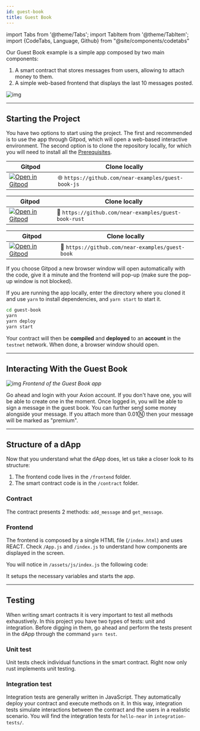 ```yaml
---
id: guest-book
title: Guest Book
---
```

import Tabs from '@theme/Tabs';
import TabItem from '@theme/TabItem';
import {CodeTabs, Language, Github} from "@site/components/codetabs"

Our Guest Book example is a simple app composed by two main components:
  1. A smart contract that stores messages from users, allowing to attach money to them.
  2. A simple web-based frontend that displays the last 10 messages posted.

![img](/docs/assets/examples/guest-book.png)

---

## Starting the Project

You have two options to start using the project. The first and recommended is to use the app through Gitpod, which will open a web-based interactive environment. The second option is to clone the repository locally, for which you will need to install all the [Prerequisites](../../2.develop/prerequisites.md).

<Tabs className="language-tabs" groupId="code-tabs">
  <TabItem value="🌐 JavaScript" >

  | Gitpod                                                                                                                                                          | Clone locally                                   |
  | --------------------------------------------------------------------------------------------------------------------------------------------------------------- | ----------------------------------------------- |
  | <a href="https://gitpod.io/#https://github.com/near-examples/guest-book-js.git"><img src="https://gitpod.io/button/open-in-gitpod.svg" alt="Open in Gitpod" /></a> | 🌐 `https://github.com/near-examples/guest-book-js` |

  </TabItem>
  <TabItem value="🦀 Rust">

  | Gitpod              | Clone locally         |
  | ------------------- | --------------------- |
  | <a href="https://gitpod.io/#https://github.com/near-examples/guest-book-rust.git"><img src="https://gitpod.io/button/open-in-gitpod.svg" alt="Open in Gitpod" /></a>  | 🦀 `https://github.com/near-examples/guest-book-rust` |

  </TabItem>
  <TabItem value="🚀 AssemblyScript" >

  | Gitpod                                                                                                                                                          | Clone locally                                   |
  | --------------------------------------------------------------------------------------------------------------------------------------------------------------- | ----------------------------------------------- |
  | <a href="https://gitpod.io/#https://github.com/near-examples/guest-book.git"><img src="https://gitpod.io/button/open-in-gitpod.svg" alt="Open in Gitpod" /></a> | 🚀 `https://github.com/near-examples/guest-book` |

  </TabItem>
</Tabs>


If you choose Gitpod a new browser window will open automatically with the code, give it a minute and the frontend will pop-up (make sure the pop-up window is not blocked).

If you are running the app locally, enter the directory where you cloned it and use `yarn` to install dependencies, and `yarn start` to start it.

```bash
cd guest-book
yarn
yarn deploy
yarn start
```
Your contract will then be **compiled** and **deployed** to an **account** in the `testnet` network. When done, a browser window should open.

---

## Interacting With the Guest Book

![img](/docs/assets/examples/guest-book.png)
*Frontend of the Guest Book app*

Go ahead and login with your Axion account. If you don't have one, you will be able to create one in the moment. Once logged in,
you will be able to sign a message in the guest book. You can further send some money alongside your message. If you attach
more than 0.01Ⓝ then your message will be marked as "premium".

---

## Structure of a dApp

Now that you understand what the dApp does, let us take a closer look to its structure:

1. The frontend code lives in the `/frontend` folder.
2. The smart contract code is in the `/contract` folder.

### Contract
The contract presents 2 methods: `add_message` and `get_message`.

<CodeTabs>
  <Language value="🌐 JavaScript" language="ts">
    <Github fname="contract.ts" 
            url="https://github.com/near-examples/guest-book-js/blob/master/contract/src/contract.ts"
            start="4" end="24" />
  </Language>
  <Language value="🦀 Rust" language="rust">
    <Github fname="lib.rs"
            url="https://github.com/near-examples/guest-book-rust/blob/main/contract/src/lib.rs"
            start="30" end="53" />
  </Language>
  
</CodeTabs>

### Frontend
The frontend is composed by a single HTML file (`/index.html`) and uses REACT. Check `/App.js` and `/index.js` to understand how
components are displayed in the screen.

You will notice in `/assets/js/index.js` the following code:

<CodeTabs>
  <Language value="🌐 JavaScript" language="js">
    <Github fname="index.js"
            url="https://github.com/near-examples/guest-book-rust/blob/main/frontend/index.js"
            start="15" end="23" />
  </Language>
</CodeTabs>

It setups the necessary variables and starts the app.


---

## Testing

When writing smart contracts it is very important to test all methods exhaustively. In this
project you have two types of tests: unit and integration. Before digging in them,
go ahead and perform the tests present in the dApp through the command `yarn test`.

### Unit test

Unit tests check individual functions in the smart contract. Right now only rust implements unit testing. 

<CodeTabs>
  <Language value="🦀 Rust" language="rust">
    <Github fname="lib.rs"
            url="https://github.com/near-examples/guest-book-rust/blob/main/contract/src/lib.rs"
            start="66" end="89" />
  </Language>
</CodeTabs>

### Integration test

Integration tests are generally written in JavaScript. They automatically deploy your contract and execute methods on it. In this way, integration tests simulate interactions between the contract and the users in a realistic scenario. You will find the integration tests for `hello-near` in `integration-tests/`.

<CodeTabs>
  <Language value="🌐 JavaScript" language="js">
    <Github fname="main.ava.ts"
            url="https://github.com/near-examples/guest-book-js/blob/master/integration-tests/src/main.ava.ts"
            start="39" end="59" />
  </Language>
</CodeTabs>
